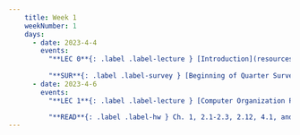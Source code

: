 ```yaml
---
    title: Week 1
    weekNumber: 1
    days:
      - date: 2023-4-4
        events:
          "**LEC 0**{: .label .label-lecture } [Introduction](resources/lectures/Topic0-Introduction.pdf)": "[📺](https://podcast.ucsd.edu/watch/sp23/dsc102_a00/1)"
                
          "**SUR**{: .label .label-survey } [Beginning of Quarter Survey](https://www.surveymonkey.com/r/TZ2BQ3S)":
      - date: 2023-4-6
        events:
          "**LEC 1**{: .label .label-lecture } [Computer Organization Part 1](resources/lectures/Lec_01-Topic_1-Part_1a-CompOrg.pdf)": "[📺](https://podcast.ucsd.edu/watch/sp23/dsc102_a00/2)"

          "**READ**{: .label .label-hw } Ch. 1, 2.1-2.3, 2.12, 4.1, and 5.1-5.5 of CompOrg Book":
---
```

